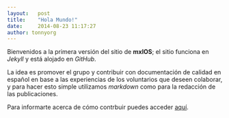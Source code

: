 ```yaml
---
layout:   post
title:    "Hola Mundo!"
date:     2014-08-23 11:17:27
author: tonnyorg
---
```


Bienvenidos a la primera versión del sitio de **mxlOS**; el sitio funciona en *Jekyll* y está alojado en *GitHub*.

La idea es promover el grupo y contribuir con documentación de calidad en español en base a las experiencias de los voluntarios que deseen colaborar, y para hacer esto simple utilizamos *markdown* como para la redacción de las publicaciones.

Para informarte acerca de cómo contrbuir puedes acceder [aquí](https://github.com/mxlOS/mxlos.github.io).